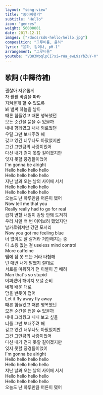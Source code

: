 ```yaml
---
layout: "song-view"
title: "종이비행기"
subtitle: "Hello"
icon: "genres"
weight: 56000001
date: 2017-12-11
images: ["/docs/sd6-hello/hello.jpg"]
composition: "그루비룸, 윤하"
lyric: "윤하, 김이나, pH-1"
arrangement: "그루비룸"
youtube: "VQ03WpqlpCI?si=rWa_ewL9zYbZuY-V"
---
```


## 歌詞 (中譯待補)

괜찮아 자유롭게  
자 훨훨 바람을 따라  
지켜볼게 할 수 있도록  
봐 벌써 하늘을 날아  
때론 힘들었고 때론 행복했던  
모든 순간을 묻을 수 있을까  
내내 함께였고 내내 외로웠던  
우릴 그만 보내주려 해  
갖고 있긴 너무나도 아팠었지만  
그건 그만큼의 사랑이었어  
다신 내가 걷지 못할 길이겠지만  
잊지 못할 풍경들이었어  
I'm gonna be alright  
Hello hello hello hello  
Hello hello hello hello  
지난 날과 오는 날의 사이에 서서  
Hello hello hello hello  
Hello hello hello hello  
오늘도 난 하루만큼 어른이 됐어  
Now tell me that you  
Really really had to go for real  
급히 변할 내일이 감당 안돼 도저히  
우리 사일 백 번 이어보려 했었지만  
날카로워져만 갔던 모서리  
Now you got me feeling blue  
너 없이도 잘 살거라 거만해지는 중  
다 소용 없는 걸 useless mind control  
More caffeine  
땜에 잠 못 드는 거라 타협해  
넌 매번 내게 말했지 절대로  
서로를 미워하기 전 이별이 곧 배려  
Man that's so stupid  
어쩌겠어 해야지 보낼 준비  
네게 배운 대로  
맘을 반듯이 접어  
Let it fly away fly away  
때론 힘들었고 때론 행복했던  
모든 순간을 접을 수 있을까  
내내 그리웠고 내내 보고 싶을  
너를 그만 보내주려 해  
갖고 있긴 너무나도 아팠었지만  
그건 그만큼의 사랑이었어  
다신 내가 걷지 못할 길이겠지만  
잊지 못할 풍경들이었어  
I'm gonna be alright  
Hello hello hello hello  
Hello hello hello hello  
지난 날과 오는 날의 사이에 서서  
Hello hello hello hello  
Hello hello hello hello  
오늘도 난 하루만큼 어른이 됐어  
